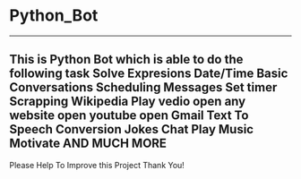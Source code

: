 # Python_Bot
---------------------------------------------------------
This is Python Bot which is able to do the following task 
Solve Expresions
Date/Time
Basic Conversations
Scheduling Messages
Set timer
Scrapping Wikipedia
Play vedio
open any website
open youtube
open Gmail
Text To Speech Conversion
Jokes
Chat 
Play Music
Motivate 
AND MUCH MORE
------------------------------------------------------------
Please Help To Improve this Project
Thank You!
